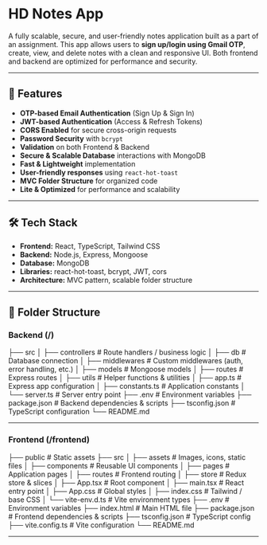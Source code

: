 # HD Notes App

A fully scalable, secure, and user-friendly notes application built as a part of an assignment. This app allows users to **sign up/login using Gmail OTP**, create, view, and delete notes with a clean and responsive UI. Both frontend and backend are optimized for performance and security.

---

## 🚀 Features

- **OTP-based Email Authentication** (Sign Up & Sign In)
- **JWT-based Authentication** (Access & Refresh Tokens)
- **CORS Enabled** for secure cross-origin requests
- **Password Security** with `bcrypt`
- **Validation** on both Frontend & Backend
- **Secure & Scalable Database** interactions with MongoDB
- **Fast & Lightweight** implementation
- **User-friendly responses** using `react-hot-toast`
- **MVC Folder Structure** for organized code
- **Lite & Optimized** for performance and scalability

---

## 🛠 Tech Stack

- **Frontend:** React, TypeScript, Tailwind CSS
- **Backend:** Node.js, Express, Mongoose
- **Database:** MongoDB
- **Libraries:** react-hot-toast, bcrypt, JWT, cors
- **Architecture:** MVC pattern, scalable folder structure

---

## 📂 Folder Structure

### Backend (/)
├── src │   ├── controllers      # Route handlers / business logic │   ├── db               # Database connection │   ├── middlewares      # Custom middlewares (auth, error handling, etc.) │   ├── models           # Mongoose models │   ├── routes           # Express routes │   ├── utils            # Helper functions & utilities │   ├── app.ts           # Express app configuration │   ├── constants.ts     # Application constants │   └── server.ts        # Server entry point ├── .env                 # Environment variables ├── package.json         # Backend dependencies & scripts ├── tsconfig.json        # TypeScript configuration └── README.md

---

### Frontend (/frontend)

├── public               # Static assets ├── src │   ├── assets           # Images, icons, static files │   ├── components       # Reusable UI components │   ├── pages            # Application pages │   ├── routes           # Frontend routing │   ├── store            # Redux store & slices │   ├── App.tsx          # Root component │   ├── main.tsx         # React entry point │   ├── App.css          # Global styles │   ├── index.css        # Tailwind / base CSS │   └── vite-env.d.ts    # Vite environment types ├── .env                 # Environment variables ├── index.html           # Main HTML file ├── package.json         # Frontend dependencies & scripts ├── tsconfig.json        # TypeScript config ├── vite.config.ts       # Vite configuration └── README.md

---

